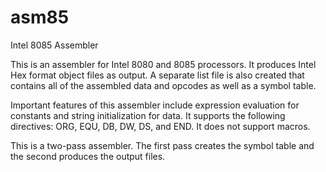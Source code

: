 # asm85
Intel 8085 Assembler

This is an assembler for Intel 8080 and 8085 processors.  It produces Intel Hex format object files as output.  A separate list file is also created that contains all of the assembled data and opcodes as well as a symbol table.

Important features of this assembler include expression evaluation for constants and string initialization for data.  It supports the following directives: ORG, EQU, DB, DW, DS, and END.  It does not support macros.

This is a two-pass assembler.  The first pass creates the symbol table and the second produces the output files.
